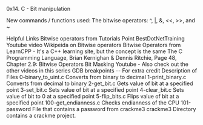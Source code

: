 0x14. C - Bit manipulation

New commands / functions used:
The bitwise operators: ^, |, &, <<, >>, and ~

Helpful Links
Bitwise operators from Tutorials Point
BestDotNetTraining Youtube video
Wikipeida on Bitwise operators
Bitwise Operators from LearnCPP - It's a C++ learning site, but the concept is the same
The C Programming Language, Brian Kernighan & Dennis Ritchie, Page 48, Chapter 2.9: Bitwise Operators
Bit Masking Youtube - Also check out the other videos in this series
GDB breakpoints -- For extra credit
Description of Files
0-binary_to_uint.c
Converts from binary to decimal
1-print_binary.c
Converts from decimal to binary
2-get_bit.c
Gets value of bit at a specified point
3-set_bit.c
Sets value of bit at a specified point
4-clear_bit.c
Sets value of bit to 0 at a specified point
5-flip_bits.c
Flips value of bit at a specified point
100-get_endianness.c
Checks endianness of the CPU
101-password
File that contains a password from crackme3
crackme3
Directory contains a crackme project.